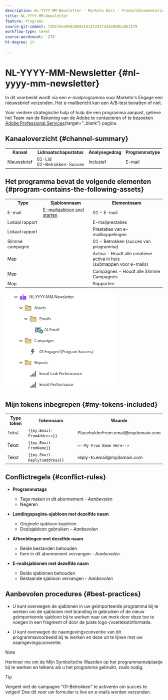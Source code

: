 ```yaml
---
description: NL-YYYY-MM-Newsletter - Marketo Docs - Productdocumentatie
title: NL-YYYY-MM-Newsletter
feature: Programs
source-git-commit: 720215ea958206931413f2d273a4a058bc051579
workflow-type: tm+mt
source-wordcount: '275'
ht-degree: 1%

---
```


# NL-YYYY-MM-Newsletter {#nl-yyyy-mm-newsletter}

In dit voorbeeld wordt via een e-mailprogramma voor Marketo&#39;s Engage een nieuwsbrief verzonden. Het e-mailbericht kan een A/B-test bevatten of niet.

Voor verdere strategische hulp of hulp die een programma aanpast, gelieve het Team van de Rekening van de Adobe te contacteren of te bezoeken [Adobe Professional Services](https://business.adobe.com/customers/consulting-services/main.html){target="_blank"} pagina.

## Kanaaloverzicht {#channel-summary}

<table style="table-layout:auto"> 
 <tbody> 
  <tr> 
   <th>Kanaal</th> 
   <th>Lidmaatschapsstatus</th>
   <th>Analysegedrag</th>
   <th>Programmatype</th>
  </tr> 
  <tr> 
   <td>Nieuwsbrief</td> 
   <td>01-Lid 
<br/>02-Betrokken-Succes</td>
   <td>Inclusief</td>
   <td>E-mail</td>
  </tr>
 </tbody> 
</table>

## Het programma bevat de volgende elementen {#program-contains-the-following-assets}

<table style="table-layout:auto"> 
 <tbody> 
  <tr> 
   <th>Type</th> 
   <th>Sjabloonnaam</th>
   <th>Elementnaam</th>
  </tr> 
  <tr> 
   <td>E-mail</td> 
   <td><a href="/help/marketo/product-docs/core-marketo-concepts/programs/program-library/quick-start-email-template.md" target="_blank">E-mailsjabloon snel starten</a></td>
   <td>01 - E-mail</td>
  </tr>
  <tr> 
   <td>Lokaal rapport</td> 
   <td> </td>
   <td>E-mailprestaties</td>
  </tr>
  <tr> 
   <td>Lokaal rapport</td> 
   <td> </td>
   <td>Prestaties van e-mailkoppelingen</td>
  </tr>
  <tr>
  <tr> 
   <td>Slimme campagne</td> 
   <td> </td>
   <td>01 - Betrokken (succes van programma)</td>
  </tr>
  <tr> 
   <td>Map</td> 
   <td> </td>
   <td>Activa - Houdt alle creatieve activa in huis 
<br/>(submappen voor e-mails)  </td>
  </tr>
  <tr> 
   <td>Map</td> 
   <td> </td>
   <td>Campagnes - Houdt alle Slimme Campagnes</td>
  </tr>
  <tr> 
   <td>Map</td> 
   <td> </td>
   <td>Rapporten</td>
  </tr>
 </tbody> 
</table>

![](assets/nl-yyyy-mm-newsletter-1.png)

## Mijn tokens inbegrepen {#my-tokens-included}

<table style="table-layout:auto"> 
 <tbody> 
  <tr> 
   <th>Type token</th> 
   <th>Tokennaam</th>
   <th>Waarde</th>
  </tr>
  <tr> 
   <td>Tekst</td> 
   <td><code>{{my.Email-FromAddress}}</code></td>
   <td>PlaceholderFrom.email@mydomain.com</td>
  </tr>
  <tr> 
   <td>Tekst</td> 
   <td><code>{{my.Email-FromName}}</code></td>
   <td><code><--My From Name Here--></code></td>
  </tr>
  <tr> 
   <td>Tekst</td> 
   <td><code>{{my.Email-ReplyToAddress}}</code></td>
   <td>reply-to.email@mydomain.com</td>
  </tr>
 </tbody> 
</table>

## Conflictregels {#conflict-rules}

* **Programmatags**
   * Tags maken in dit abonnement - _Aanbevolen_
   * Negeren

* **Landingspagina-sjabloon met dezelfde naam**
   * Originele sjabloon kopiëren
   * Doelsjabloon gebruiken - _Aanbevolen_

* **Afbeeldingen met dezelfde naam**
   * Beide bestanden behouden
   * Item in dit abonnement vervangen - _Aanbevolen_

* **E-mailsjablonen met dezelfde naam**
   * Beide sjablonen behouden
   * Bestaande sjabloon vervangen - _Aanbevolen_

## Aanbevolen procedures {#best-practices}

* U kunt overwegen de sjablonen in uw geïmporteerde programma bij te werken om de sjablonen met branding te gebruiken of de nieuw geïmporteerde sjabloon bij te werken naar uw merk door deze toe te voegen in een fragment of door de juiste logo-/voettekstinformatie.

* U kunt overwegen de naamgevingsconventie van dit programmavoorbeeld bij te werken en deze uit te lijnen met uw naamgevingsconventie.

>[!NOTE]
>
>Herinner me om de Mijn Symbolische Waarden op het programmamalplaatje bij te werken en telkens als u het programma gebruikt, zoals nodig.

>[!TIP]
>
>Vergeet niet de campagne &quot;01-Betrokken&quot; te activeren om succes te volgen! Doe dit _voor_ uw formulier is live en e-mails worden verzonden.
